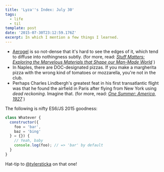 ```yaml
---
title: 'Lyza''s Index: July 30'
tags:
  - life
  - til
template: post
date: '2015-07-30T23:12:59.176Z'
excerpt: In which I mention a few things I learned.
---
```


* [Aerogel](https://en.wikipedia.org/wiki/Aerogel) is so not-dense that it's hard to see the edges of it, which tend to diffuse into nothingness subtly. (for more, read: [*Stuff Matters: Exploring the Marvelous Materials that Shape our Man-Made World*](http://www.amazon.com/Stuff-Matters-Exploring-Marvelous-Materials/dp/0544236041) )
* In Naples, there are DOC-designated pizzas. If you make a margherita pizza with the wrong kind of tomatoes or mozzarella, you're not in the club.
* Perhaps Charles Lindbergh's greatest feat in his first transatlantic flight was that he found the airfield in Paris after flying from New York using *dead reckoning*. Imagine that. (for more, read: [*One Summer: America, 1927*](http://www.amazon.com/One-Summer-America-Bill-Bryson-ebook/dp/B00C8S9VKM/ref=sr_1_4?s=books&ie=UTF8&qid=1438297354&sr=1-4&keywords=bill+bryson) )

The following is nifty ES6/JS 2015 goodness:

```javascript
class Whatever {
  constructor({
    foo = 'bar',
    baz = 'bing'
  } = {}) {
    // Yeah, baby
    console.log(foo); // => 'bar' by default
  }
}
```

Hat-tip to [@tylersticka](https://twitter.com/tylersticka) on that one!
